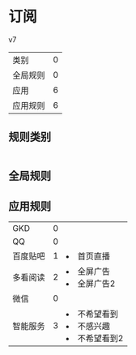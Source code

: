 # 订阅

v7

|||
| - |:-:|
|类别|0|
|全局规则|0|
|应用|6|
|应用规则|6|

## 规则类别

|||
| - |:-:|


## 全局规则



## 应用规则

||||
| - |:-:|-|
|GKD|0||
|QQ|0||
|百度贴吧|1|<li>首页直播|
|多看阅读|2|<li>全屏广告<li>全屏广告2|
|微信|0||
|智能服务|3|<li>不希望看到<li>不感兴趣<li>不希望看到2|
